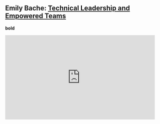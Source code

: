## Emily Bache: [Technical Leadership and Empowered Teams](https://www.ustream.tv/recorded/121932156)

<b>bold</b>

<iframe width="480" height="270"
src="https://www.ustream.tv/recorded/121932156"
scrolling="no"
allowfullscreen
webkitallowfullscreen
frameborder="0"
style="border:0 none transparent"
></iframe>

